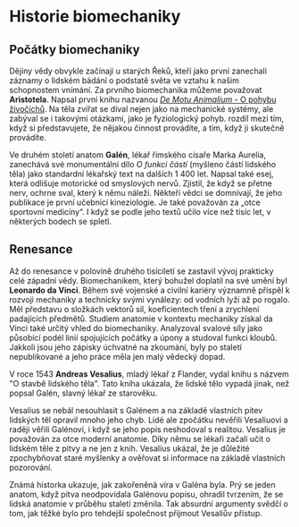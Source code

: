 # Historie biomechaniky

## Počátky biomechaniky

Dějiny vědy obvykle začínají u starých Řeků, kteří
jako první zanechali záznamy o lidském bádání o
podstatě světa ve vztahu k našim schopnostem
vnímání. Za prvního biomechanika můžeme považovat **Aristotela**. 
Napsal první knihu
nazvanou [*De Motu Animalium* - O pohybu
živočichů](https://web.archive.org/web/20060307233249/http://etext.library.adelaide.edu.au/a/aristotle/motion/). Na těla zvířat se díval nejen jako na
mechanické systémy, ale zabýval se i takovými
otázkami, jako je fyziologický pohyb.
rozdíl mezi tím, když si představujete, že nějakou činnost provádíte,
a tím, když ji skutečně provádíte.

Ve druhém století anatom **Galén**, lékař římského císaře Marka
Aurelia, zanechává své monumentální dílo *O funkci částí* (myšleno
částí lidského těla) jako standardní lékařský text na dalších 1 400
let. Napsal také esej, která odlišuje motorické od smyslových
nervů. Zjistil, že když se přetne nerv, ochrne sval, který k němu
náleží. Někteří vědci se domnívají, že jeho publikace je první
učebnicí kineziologie. Je také považován za „otce sportovní
medicíny“. I když se podle jeho textů učilo více než tisíc let, v
některých bodech se spletl.

## Renesance 

Až do renesance v polovině druhého tisíciletí se zastavil vývoj
prakticky celé západní vědy. Biomechanikem, který bohužel doplatil na
své umění byl **Leonardo da Vinci**. Během své vojenské a civilní
kariéry významně přispěl k rozvoji mechaniky a technicky svými
vynálezy: od vodních lyží až po rogalo.  Měl představu o složkách
vektorů sil, koeficientech tření a zrychlení padajících
předmětů. Studiem anatomie v kontextu mechaniky získal da Vinci také
určitý vhled do biomechaniky. Analyzoval svalové síly jako působící
podél linií spojujících počátky a úpony a studoval funkci
kloubů. Jakkoli jsou jeho zápisky úchvatné na zkoumání, byly po
staletí nepublikované a jeho práce měla jen malý vědecký
dopad.

V roce 1543 **Andreas Vesalius**, mladý lékař z Flander, vydal knihu s
názvem "O stavbě lidského těla". Tato kniha ukázala, že lidské tělo
vypadá jinak, než popsal Galén, slavný lékař ze starověku.

Vesalius se nebál nesouhlasit s Galénem a na základě vlastních pitev
lidských těl opravil mnoho jeho chyb. Lidé ale zpočátku nevěřili
Vesaliuovi a raději věřili Galénovi, i když se jeho popis neshodoval s
realitou. Vesalius je považován za otce moderní anatomie. Díky němu se
lékaři začali učit o lidském těle z pitvy a ne jen z knih. Vesalius
ukázal, že je důležité zpochybňovat staré myšlenky a ověřovat si
informace na základě vlastních pozorování.

Známá historka ukazuje, jak zakořeněná víra v Galéna byla. Prý se
jeden anatom, když pitva neodpovídala Galénovu popisu, ohradil
tvrzením, že se lidská anatomie v průběhu staletí změnila. Tak
absurdní argumenty svědčí o tom, jak těžké bylo pro tehdejší
společnost přijmout Vesaliův přístup.


